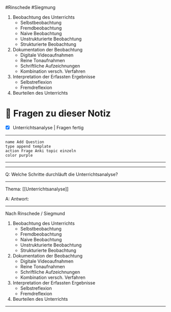 #Rinschede #Siegmung

1. Beobachtung des Unterrichts
	- Selbstbeobachtung
	- Fremdbeobachtung
	- Naive Beobachtung
	- Unstrukturierte Beobachtung
	- Strukturierte Beobachtung
2. Dokumentation der Beobachtung
	- Digitale Videoaufnahmen
	- Reine Tonaufnahmen
	- Schriftliche Aufzeichnungen
	- Kombination versch. Verfahren
3. Interpretation der Erfassten Ergebnisse
	- Selbstreflexion
	- Fremdreflexion
4. Beurteilen des Unterrichts

# 🔎 Fragen zu dieser Notiz

- [x] Unterrichtsanalyse  | Fragen fertig

---
```button
name Add Question
type append template
action Frage Anki topic einzeln 
color purple
```
___
---

Q: Welche Schritte durchläuft die Unterrichtsanalyse?
___
Thema: [[Unterrichtsanalyse]] 

A: Antwort: 
___
Nach Rinschede / Siegmund
1. Beobachtung des Unterrichts
	- Selbstbeobachtung
	- Fremdbeobachtung
	- Naive Beobachtung
	- Unstrukturierte Beobachtung
	- Strukturierte Beobachtung
2. Dokumentation der Beobachtung
	- Digitale Videoaufnahmen
	- Reine Tonaufnahmen
	- Schriftliche Aufzeichnungen
	- Kombination versch. Verfahren
3. Interpretation der Erfassten Ergebnisse
	- Selbstreflexion
	- Fremdreflexion
4. Beurteilen des Unterrichts
<!--ID: 1711802485075-->


___





